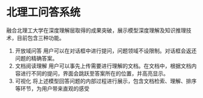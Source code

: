# 北理工问答系统

融合北理工大学在深度理解层取得的成果突破，展示模型深度理解及知识推理技术，目前包含三种功能。

1. 开放域问答
   用户可以在对话框中进行提问，问题领域不设限制。对话框会返还问题的精确答案。
2. 文档阅读理解
   用户可以事先上传需要进行理解的文档。在文档中，根据文档内容进行不同的提问，界面会跳跃至答案所在的位置，并高亮显示。
3. 可视化
   将上述模型回答问题的内部过程进行展示，包含文档检索、理解、排序等环节，为用户带来直观的感受
